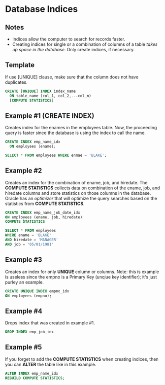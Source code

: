 # Database Indices


## Notes
* Indices allow the computer to search for records faster.
* Creating indices for single or a combination of columns of a table _takes up space in the database_. Only create indices, if necessary.

## Template
If use [UNIQUE] clause, make sure that the column does not have duplicates. 
```sql
CREATE [UNIQUE] INDEX index_name
  ON table_name (col_1, col_2,...col_n)
  [COMPUTE STATISTICS]
```

## Example #1 (CREATE INDEX)
Creates index for the enames in the employees table. Now, the proceeding query is faster since the database is using the index to call the name. 
```sql
CREATE INDEX emp_name_idx
  ON employees (ename);

SELECT * FROM employees WHERE enmae = 'BLAKE';
```

## Example #2
Creates an index for the combination of ename, job, and hiredate. The __COMPUTE STATISTICS__ collects data on combination of the  ename, job, and hiredate columns and store statistics on those columns in the database. Oracle has an _optimizer_ that will optimize the query searches based on the statistics from __COMPUTE STATISTICS__.

```sql
CREATE INDEX emp_name_job_date_idx
ON employees (ename, job, hiredate)
COMPUTE STATISTICS

SELECT * FROM employees 
WHERE ename = 'BLAKE'
AND hiredate = 'MANAGER'
AND job = '05/01/1981'
```

## Example #3
Creates an index for only __UNIQUE__ column or columns. Note: this is example is useless since the empno is a Primary Key (unqiue key identifier); it's just purley an example.
```sql
CREATE UNIQUE INDEX empno_idx
ON employees (empno);
```

## Example #4 
Drops index that was created in example #1.
```sql
DROP INDEX emp_job_idx
```

## Example #5
If you forget to add the __COMPUTE STATISTICS__ when creating indices, then you can __ALTER__ the table like in this example.
```sql
ALTER INDEX emp_name_idx
REBUILD COMPUTE STATISTICS;
```